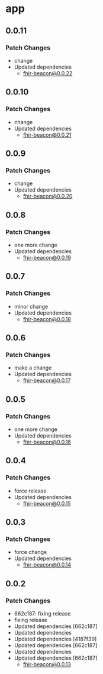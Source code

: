 # app

## 0.0.11

### Patch Changes

- change
- Updated dependencies
    - fhir-beacon@0.0.22

## 0.0.10

### Patch Changes

- change
- Updated dependencies
    - fhir-beacon@0.0.21

## 0.0.9

### Patch Changes

- change
- Updated dependencies
    - fhir-beacon@0.0.20

## 0.0.8

### Patch Changes

- one more change
- Updated dependencies
    - fhir-beacon@0.0.19

## 0.0.7

### Patch Changes

- minor change
- Updated dependencies
    - fhir-beacon@0.0.18

## 0.0.6

### Patch Changes

- make a change
- Updated dependencies
    - fhir-beacon@0.0.17

## 0.0.5

### Patch Changes

- one more change
- Updated dependencies
    - fhir-beacon@0.0.16

## 0.0.4

### Patch Changes

- force release
- Updated dependencies
    - fhir-beacon@0.0.15

## 0.0.3

### Patch Changes

- force change
- Updated dependencies
    - fhir-beacon@0.0.14

## 0.0.2

### Patch Changes

- 662c187: fixing release
- fixing release
- Updated dependencies [662c187]
- Updated dependencies
- Updated dependencies [4187f39]
- Updated dependencies [662c187]
- Updated dependencies
- Updated dependencies [662c187]
    - fhir-beacon@0.0.13
